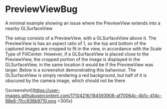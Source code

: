 # PreviewViewBug

A minimal example showing an issue where the PreviewView extends into a nearby GLSurfaceView

The setup consists of a PreviewView, with a GLSurfaceView above it. The PreviewView is has an aspect ratio of 1, so the top and bottom of the captured images are cropped to fit in the view, in accordance with the Scale Type of FillCenter. However, if a GLSurfaceView is placed close to the PreviewView, the cropped portion of the image is displayed in the GLSurfaceView, in the same location it would be if the PreviewView was larger. Below is a screenshot demonstrating this bahaviour. The GLSurfaceView is simply rendering a red background, but half of it is obscured by the camera image, which should not be there

![screenshot](https://user-images.githubusercontent.com/17104216/184593908-af70064c-4b1c-414c-98e6-7fcc938b9710.png =300x)
